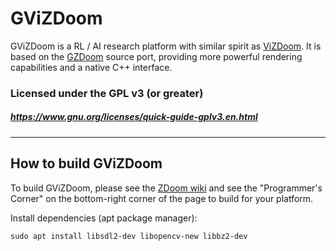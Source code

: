 # GViZDoom

GViZDoom is a RL / AI research platform with similar spirit as [ViZDoom](https://github.com/Farama-Foundation/ViZDoom).
It is based on the [GZDoom](https://github.com/ZDoom/gzdoom) source port, providing more powerful rendering
capabilities and a native C++ interface.

### Licensed under the GPL v3 (or greater)
##### https://www.gnu.org/licenses/quick-guide-gplv3.en.html

---

## How to build GViZDoom

To build GViZDoom, please see the [ZDoom wiki](https://zdoom.org/wiki/) and see the "Programmer's Corner" on the bottom-right corner of the page to build for your platform.

Install dependencies (apt package manager):
```
sudo apt install libsdl2-dev libopencv-new libbz2-dev
```

